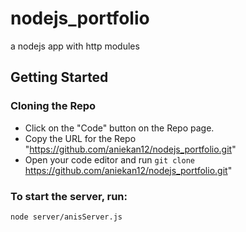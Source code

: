 # nodejs_portfolio
a nodejs app with http modules

## Getting Started
### Cloning the Repo
* Click on the "Code" button on the Repo page.
* Copy the URL for the Repo "https://github.com/aniekan12/nodejs_portfolio.git"
* Open your code editor and run `git clone` https://github.com/aniekan12/nodejs_portfolio.git"


### To start the server, run:

```
node server/anisServer.js
```
